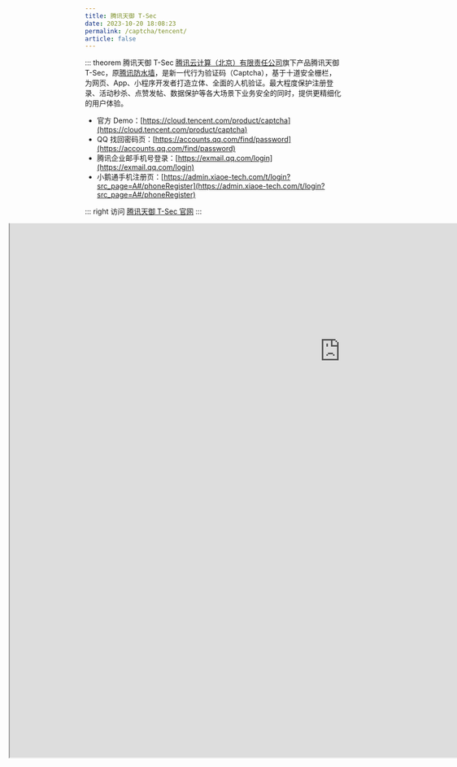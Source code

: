 ```yaml
---
title: 腾讯天御 T-Sec
date: 2023-10-20 18:08:23
permalink: /captcha/tencent/
article: false
---
```


::: theorem 腾讯天御 T-Sec
[腾讯云计算（北京）有限责任公司](https://www.tianyancha.com/company/19031905)旗下产品腾讯天御 T-Sec，原[腾讯防水墙](https://007.qq.com/)，是新一代行为验证码（Captcha），基于十道安全栅栏， 为网页、App、小程序开发者打造立体、全面的人机验证。最大程度保护注册登录、活动秒杀、点赞发帖、数据保护等各大场景下业务安全的同时，提供更精细化的用户体验。

- 官方 Demo：[https://cloud.tencent.com/product/captcha](https://cloud.tencent.com/product/captcha)<Badge text="本页使用" type="error" vertical="middle"/>
- QQ 找回密码页：[https://accounts.qq.com/find/password](https://accounts.qq.com/find/password)
- 腾讯企业邮手机号登录：[https://exmail.qq.com/login](https://exmail.qq.com/login)
- 小鹅通手机注册页：[https://admin.xiaoe-tech.com/t/login?src_page=A#/phoneRegister](https://admin.xiaoe-tech.com/t/login?src_page=A#/phoneRegister)

::: right
访问 [腾讯天御 T-Sec 官网](https://cloud.tencent.com/product/captcha)
:::

<style>
    .wrapper-tencent {
        width: 1300px;
        height: 1200px;
        position: relative;
        overflow: hidden;
        margin-left: -150px;
    }
    .wrapper-tencent iframe {
        position: absolute;
        margin-top: -550px;
        /* margin-left: -300px; */
        width: 1300px;
        height: 1600px;
    }
</style>

<div class="wrapper-tencent">
<iframe src="https://cloud.tencent.com/product/captcha" scrolling="no"></iframe>
</div>
